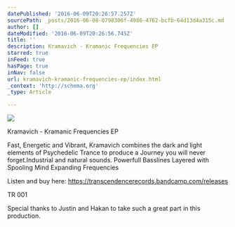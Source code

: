 ```yaml
---
datePublished: '2016-06-09T20:26:57.257Z'
sourcePath: _posts/2016-06-08-0798306f-4986-4762-bcfb-64d13d4a315c.md
author: []
dateModified: '2016-06-09T20:26:56.745Z'
title: ''
description: Kramavich - Kramanic Frequencies EP
starred: true
inFeed: true
hasPage: true
inNav: false
url: kramavich-kramanic-frequencies-ep/index.html
_context: 'http://schema.org'
_type: Article

---
```

![](https://the-grid-user-content.s3-us-west-2.amazonaws.com/3e9120d3-7b2a-4b92-8bca-dae8382c1cc7.jpg)

Kramavich - Kramanic Frequencies EP

Fast, Energetic and Vibrant, Kramavich combines the dark and light elements of Psychedelic Trance to produce a Journey you will never forget.Industrial and natural sounds. Powerfull Basslines Layered with Spooling Mind Expanding Frequencies

Listen and buy here: https://transcendencerecords.bandcamp.com/releases

TR 001

Special thanks to Justin and Hakan to take such a great part in this production.